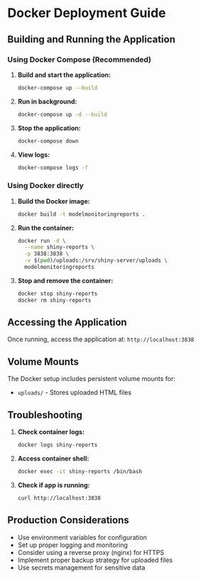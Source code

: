 # Docker Deployment Guide

## Building and Running the Application

### Using Docker Compose (Recommended)

1. **Build and start the application:**
   ```bash
   docker-compose up --build
   ```

2. **Run in background:**
   ```bash
   docker-compose up -d --build
   ```

3. **Stop the application:**
   ```bash
   docker-compose down
   ```

4. **View logs:**
   ```bash
   docker-compose logs -f
   ```

### Using Docker directly

1. **Build the Docker image:**
   ```bash
   docker build -t modelmonitoringreports .
   ```

2. **Run the container:**
   ```bash
   docker run -d \
     --name shiny-reports \
     -p 3838:3838 \
     -v $(pwd)/uploads:/srv/shiny-server/uploads \
     modelmonitoringreports
   ```

3. **Stop and remove the container:**
   ```bash
   docker stop shiny-reports
   docker rm shiny-reports
   ```

## Accessing the Application

Once running, access the application at: `http://localhost:3838`

## Volume Mounts

The Docker setup includes persistent volume mounts for:
- `uploads/` - Stores uploaded HTML files

## Troubleshooting

1. **Check container logs:**
   ```bash
   docker logs shiny-reports
   ```

2. **Access container shell:**
   ```bash
   docker exec -it shiny-reports /bin/bash
   ```

3. **Check if app is running:**
   ```bash
   curl http://localhost:3838
   ```

## Production Considerations

- Use environment variables for configuration
- Set up proper logging and monitoring
- Consider using a reverse proxy (nginx) for HTTPS
- Implement proper backup strategy for uploaded files
- Use secrets management for sensitive data
